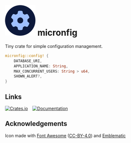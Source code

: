 # ![](icon.png) micronfig

Tiny crate for simple configuration management.

```rust
micronfig::config! {
	DATABASE_URI,
	APPLICATION_NAME: String,
	MAX_CONCURRENT_USERS: String > u64,
	SHOWN_ALERT?,
}
```

## Links

[![Crates.io](https://img.shields.io/crates/v/micronfig)](https://crates.io/crates/micronfig)
 
[![Documentation](https://img.shields.io/docsrs/micronfig)](https://docs.rs/micronfig/latest/micronfig/)

## Acknowledgements

Icon made with [Font Awesome](https://fontawesome.com/) ([CC-BY-4.0](https://fontawesome.com/license/free)) and [Emblematic](https://github.com/Steffo99/emblematic/)
